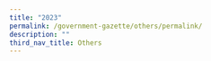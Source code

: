 ```yaml
---
title: "2023"
permalink: /government-gazette/others/permalink/
description: ""
third_nav_title: Others
---
```

